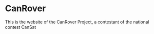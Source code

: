 # CanRover
This is the website of the CanRover Project, a contestant of the national contest CanSat 
